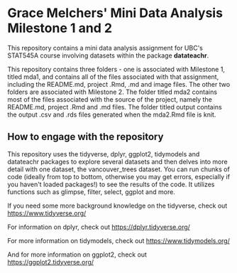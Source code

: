 # Grace Melchers' Mini Data Analysis Milestone 1 and 2

This repository contains a mini data analysis assignment for UBC's STAT545A course involving datasets within the package **datateachr**. 

This repository contains three folders -  one is associated with Milestone 1, titled mda1, and contains all of the files associated with that assignment, including the README.md, project .Rmd, .md and image files. The other two folders are associated with Milestone 2. The folder titled mda2 contains most of the files associated with the source of the project, namely the README.md, project .Rmd and .md files. The folder titled output contains the output .csv and .rds files generated when the mda2.Rmd file is knit.

## How to engage with the repository
This repository uses the tidyverse, dplyr, ggplot2, tidymodels and datateachr packages to explore several datasets and then delves into more detail with one dataset, the vancouver_trees dataset. You can run chunks of code (ideally from top to bottom, otherwise you may get errors, especially if you haven't loaded packages!) to see the results of the code. It utilizes functions such as glimpse, filter, select, ggplot and more.  

If you need some more background knowledge on the tidyverse, check out https://www.tidyverse.org/  

For information on dplyr, check out https://dplyr.tidyverse.org/ 

For more information on tidymodels, check out https://www.tidymodels.org/

And for more information on ggplot2, check out https://ggplot2.tidyverse.org/  
